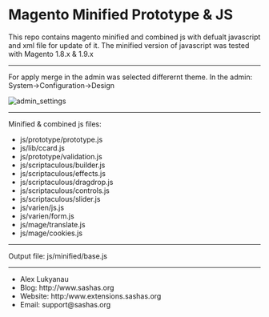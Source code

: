 Magento Minified Prototype & JS
==================

This repo contains magento minified and combined js with defualt javascript and xml file for update of it.
The minified version of javascript was tested with Magento 1.8.x & 1.9.x

------------

For apply merge in the admin was selected differernt theme. 
In the admin: System->Configuration->Design

![admin_settings](http://i.imgur.com/BWYc9mn.png)

-------------

Minified & combined js files:
 <ul>
	<li>js/prototype/prototype.js</li>
	<li>js/lib/ccard.js</li>
	<li>js/prototype/validation.js</li>
	<li>js/scriptaculous/builder.js</li>
        <li>js/scriptaculous/effects.js</li>
        <li>js/scriptaculous/dragdrop.js</li>
        <li>js/scriptaculous/controls.js</li>
        <li>js/scriptaculous/slider.js</li>
        <li>js/varien/js.js</li>
        <li>js/varien/form.js</li>
        <li>js/mage/translate.js</li>
        <li>js/mage/cookies.js</li>
 </ul>

-------------

Output file:
	js/minified/base.js

-------------

<ul>
<li>Alex Lukyanau</li>
<li>Blog: http://www.sashas.org</li>
<li>Website: http:/www.extensions.sashas.org</li>
<li>Email: support@sashas.org</li>
</ul>

